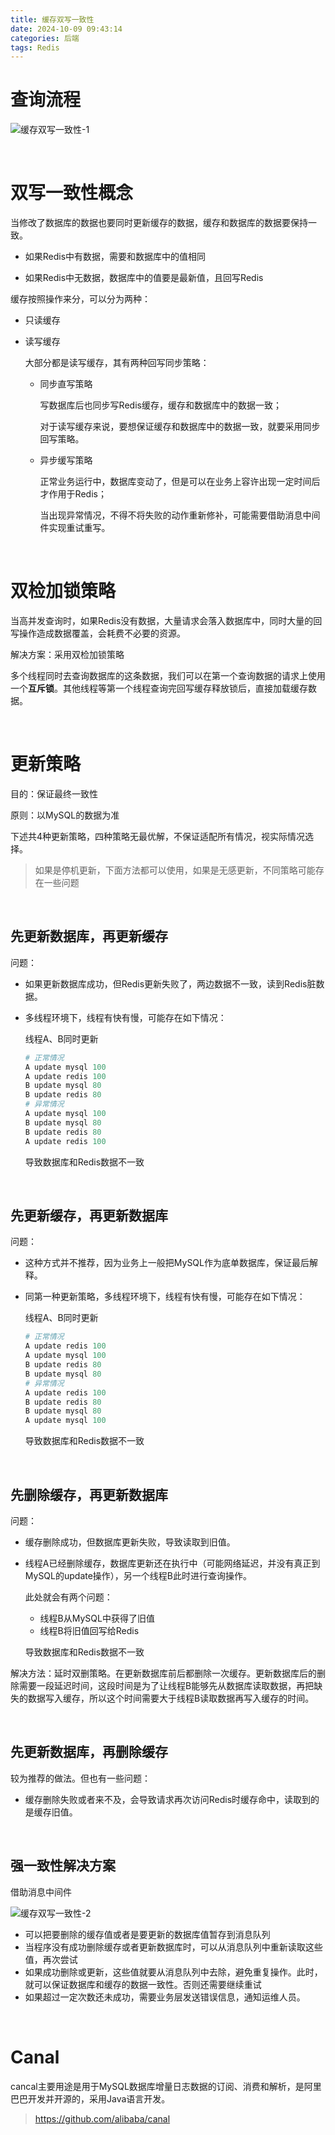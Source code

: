 ```yaml
---
title: 缓存双写一致性
date: 2024-10-09 09:43:14
categories: 后端
tags: Redis
---
```


# 查询流程

![缓存双写一致性-1](缓存双写一致性-1.png)

<br />

# 双写一致性概念

当修改了数据库的数据也要同时更新缓存的数据，缓存和数据库的数据要保持一致。

* 如果Redis中有数据，需要和数据库中的值相同

* 如果Redis中无数据，数据库中的值要是最新值，且回写Redis

缓存按照操作来分，可以分为两种：

* 只读缓存

* 读写缓存

  大部分都是读写缓存，其有两种回写同步策略：

  * 同步直写策略

    写数据库后也同步写Redis缓存，缓存和数据库中的数据一致；

    对于读写缓存来说，要想保证缓存和数据库中的数据一致，就要采用同步回写策略。

  * 异步缓写策略

    正常业务运行中，数据库变动了，但是可以在业务上容许出现一定时间后才作用于Redis；

    当出现异常情况，不得不将失败的动作重新修补，可能需要借助消息中间件实现重试重写。

<br />

# 双检加锁策略

当高并发查询时，如果Redis没有数据，大量请求会落入数据库中，同时大量的回写操作造成数据覆盖，会耗费不必要的资源。

解决方案：采用双检加锁策略

多个线程同时去查询数据库的这条数据，我们可以在第一个查询数据的请求上使用一个**互斥锁**。其他线程等第一个线程查询完回写缓存释放锁后，直接加载缓存数据。

<br />

# 更新策略

目的：保证最终一致性

原则：以MySQL的数据为准

下述共4种更新策略，四种策略无最优解，不保证适配所有情况，视实际情况选择。

>如果是停机更新，下面方法都可以使用，如果是无感更新，不同策略可能存在一些问题

<br />

## 先更新数据库，再更新缓存

问题：

* 如果更新数据库成功，但Redis更新失败了，两边数据不一致，读到Redis脏数据。

* 多线程环境下，线程有快有慢，可能存在如下情况：

  线程A、B同时更新

  ```python
  # 正常情况
  A update mysql 100
  A update redis 100
  B update mysql 80
  B update redis 80
  # 异常情况
  A update mysql 100
  B update mysql 80
  B update redis 80
  A update redis 100
  ```

  导致数据库和Redis数据不一致

<br />

## 先更新缓存，再更新数据库

问题：

* 这种方式并不推荐，因为业务上一般把MySQL作为底单数据库，保证最后解释。

* 同第一种更新策略，多线程环境下，线程有快有慢，可能存在如下情况：

  线程A、B同时更新

  ```python
  # 正常情况
  A update redis 100
  A update mysql 100
  B update redis 80
  B update mysql 80
  # 异常情况
  A update redis 100
  B update redis 80
  B update mysql 80
  A update mysql 100
  ```

  导致数据库和Redis数据不一致

<br />

## 先删除缓存，再更新数据库

问题：

* 缓存删除成功，但数据库更新失败，导致读取到旧值。

* 线程A已经删除缓存，数据库更新还在执行中（可能网络延迟，并没有真正到MySQL的update操作），另一个线程B此时进行查询操作。

  此处就会有两个问题：

  * 线程B从MySQL中获得了旧值
  * 线程B将旧值回写给Redis

  导致数据库和Redis数据不一致

解决方法：延时双删策略。在更新数据库前后都删除一次缓存。更新数据库后的删除需要一段延迟时间，这段时间是为了让线程B能够先从数据库读取数据，再把缺失的数据写入缓存，所以这个时间需要大于线程B读取数据再写入缓存的时间。

<br />

## 先更新数据库，再删除缓存

较为推荐的做法。但也有一些问题：

* 缓存删除失败或者来不及，会导致请求再次访问Redis时缓存命中，读取到的是缓存旧值。

<br />

## 强一致性解决方案

借助消息中间件

![缓存双写一致性-2](缓存双写一致性-2.png)

* 可以把要删除的缓存值或者是要更新的数据库值暂存到消息队列
* 当程序没有成功删除缓存或者更新数据库时，可以从消息队列中重新读取这些值，再次尝试
* 如果成功删除或更新，这些值就要从消息队列中去除，避免重复操作。此时，就可以保证数据库和缓存的数据一致性。否则还需要继续重试
* 如果超过一定次数还未成功，需要业务层发送错误信息，通知运维人员。

<br />

# Canal

cancal主要用途是用于MySQL数据库增量日志数据的订阅、消费和解析，是阿里巴巴开发并开源的，采用Java语言开发。

>https://github.com/alibaba/canal
